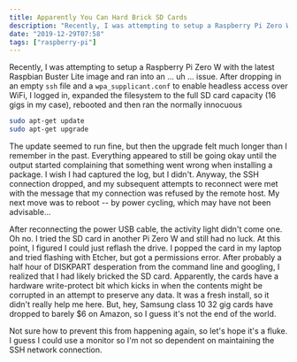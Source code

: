 ```yaml
---
title: Apparently You Can Hard Brick SD Cards
description: "Recently, I was attempting to setup a Raspberry Pi Zero W with the latest Raspbian Buster Lite image and ran into an ... uh ... issue."
date: "2019-12-29T07:58"
tags: ["raspberry-pi"]
---
```


Recently, I was attempting to setup a Raspberry Pi Zero W with the latest Raspbian Buster Lite image and ran into an ... uh ... issue. After dropping in an empty `ssh` file and a `wpa_supplicant.conf` to enable headless access over WiFi, I logged in, expanded the filesystem to the full SD card capacity (16 gigs in my case), rebooted and then ran the normally innocuous

```bash
sudo apt-get update
sudo apt-get upgrade
```

The update seemed to run fine, but then the upgrade felt much longer than I remember in the past. Everything appeared to still be going okay until the output started complaining that something went wrong when installing a package. I wish I had captured the log, but I didn't. Anyway, the SSH connection dropped, and my subsequent attempts to reconnect were met with the message that my connection was refused by the remote host. My next move was to reboot -- by power cycling, which may have not been advisable... 

After reconnecting the power USB cable, the activity light didn't come one. Oh no. I tried the SD card in another Pi Zero W and still had no luck. At this point, I figured I could just reflash the drive. I popped the card in my laptop and tried flashing with Etcher, but got a permissions error. After probably a half hour of DISKPART desperation from the command line and googling, I realized that I had likely bricked the SD card. Apparently, the cards have a hardware write-protect bit which kicks in when the contents might be corrupted in an attempt to preserve any data. It was a fresh install, so it didn't really help me here. But, hey, Samsung class 10 32 gig cards have dropped to barely $6 on Amazon, so I guess it's not the end of the world.

Not sure how to prevent this from happening again, so let's hope it's a fluke. I guess I could use a monitor so I'm not so dependent on maintaining the SSH network connection.